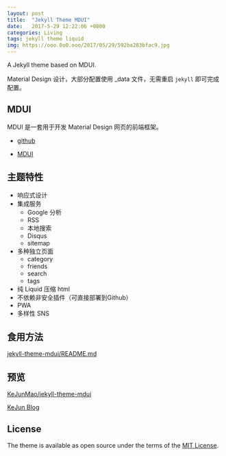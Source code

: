 ```yaml
---
layout: post
title:  "Jekyll Theme MDUI"
date:   2017-5-29 12:22:06 +0800
categories: Living
tags: jekyll theme liquid
img: https://ooo.0o0.ooo/2017/05/29/592ba283bfac9.jpg
---
```

A Jekyll theme based on MDUI.

Material Design 设计，大部分配置使用 _data 文件，无需重启 `jekyll` 即可完成配置。

## MDUI

MDUI 是一套用于开发 Material Design 网页的前端框架。

* [github](https://github.com/zdhxiong/mdui)

* [MDUI](https://www.mdui.org/)

## 主题特性

* 响应式设计
* 集成服务
    * Google 分析
    * RSS
    * 本地搜索
    * Disqus
    * sitemap
* 多种独立页面
    * category
    * friends
    * search
    * tags
* 纯 Liquid 压缩 html
* 不依赖非安全插件（可直接部署到Github）
* PWA
* 多样性 SNS

## 食用方法

[jekyll-theme-mdui/README.md](https://github.com/KeJunMao/jekyll-theme-mdui/blob/master/README.md)

## 预览

[KeJunMao/jekyll-theme-mdui](https://github.com/KeJunMao/jekyll-theme-mdui)

[KeJun Blog](https://blog.kejun.space/)

## License

The theme is available as open source under the terms of the [MIT License](https://opensource.org/licenses/MIT).